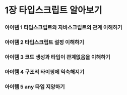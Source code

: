 # 1장 타입스크립트 알아보기

### 아이템 1 타입스크립트와 자바스크립트의 관계 이해하기

### 아이템 2 타입스크립트 설정 이해하기

### 아이템 3 코드 생성과 타입이 관계없음을 이해하기

### 아이템 4 구조적 타이핑에 익숙해지기

### 아이템 5 any 타입 지양하기
